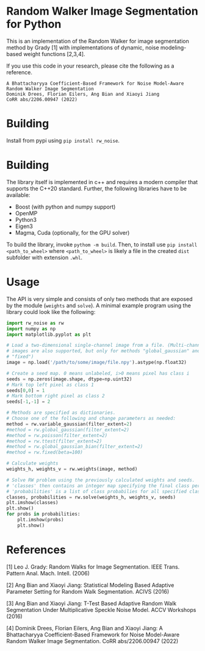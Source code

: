 # Random Walker Image Segmentation for Python

This is an implementation of the Random Walker for image segmentation method by Grady [1] with implementations of dynamic, noise modeling-based weight functions [2,3,4].

If you use this code in your research, please cite the following as a reference.

```
A Bhattacharyya Coefficient-Based Framework for Noise Model-Aware Random Walker Image Segmentation
Dominik Drees, Florian Eilers, Ang Bian and Xiaoyi Jiang
CoRR abs/2206.00947 (2022)
```
# Building
Install from pypi using `pip install rw_noise`.

# Building
The library itself is implemented in c++ and requires a modern compiler that supports the C++20 standard.
Further, the following libraries have to be available:
 * Boost (with python and numpy support)
 * OpenMP
 * Python3
 * Eigen3
 * Magma, Cuda (optionally, for the GPU solver)

To build the library, invoke `pythom -m build`.
Then, to install use `pip install <path_to_wheel>` where `<path_to_wheel>` is likely a file in the created `dist` subfolder with extension `.whl`.

# Usage
The API is very simple and consists of only two methods that are exposed by the module (`weights` and `solve`).
A minimal example program using the library could look like the following:
```python
import rw_noise as rw
import numpy as np
import matplotlib.pyplot as plt

# Load a two-dimensional single-channel image from a file. (Multi-channel
# images are also supported, but only for methods "global_gaussian" and
# "fixed")
image = np.load('/path/to/some/image/file.npy').astype(np.float32)

# Create a seed map. 0 means unlabeled, i>0 means pixel has class i
seeds = np.zeros(image.shape, dtype=np.uint32)
# Mark top left pixel as class 1
seeds[0,0] = 1
# Mark bottom right pixel as class 2
seeds[-1,-1] = 2

# Methods are specified as dictionaries.
# Choose one of the following and change parameters as needed:
method = rw.variable_gaussian(filter_extent=2)
#method = rw.global_gaussian(filter_extent=2)
#method = rw.poisson(filter_extent=2)
#method = rw.ttest(filter_extent=2)
#method = rw.global_gaussian_bian(filter_extent=2)
#method = rw.fixed(beta=100)

# Calculate weights
weights_h, weights_v = rw.weights(image, method)

# Solve RW problem using the previously calculated weights and seeds.
# 'classes' then contains an integer map specifying the final class per pixel
# 'probabilities' is a list of class probabilies for all specified classes
classes, probabilities = rw.solve(weights_h, weights_v, seeds)
plt.imshow(classes)
plt.show()
for probs in probabilities:
    plt.imshow(probs)
    plt.show()
```

# References

[1] Leo J. Grady: Random Walks for Image Segmentation. IEEE Trans. Pattern Anal. Mach. Intell. (2006)

[2] Ang Bian and Xiaoyi Jiang: Statistical Modeling Based Adaptive Parameter Setting for Random Walk Segmentation. ACIVS (2016)

[3] Ang Bian and Xiaoyi Jiang: T-Test Based Adaptive Random Walk Segmentation Under Multiplicative Speckle Noise Model. ACCV Workshops (2016)

[4] Dominik Drees, Florian Eilers, Ang Bian and Xiaoyi Jiang: A Bhattacharyya Coefficient-Based Framework for Noise Model-Aware Random Walker Image Segmentation. CoRR abs/2206.00947 (2022)
